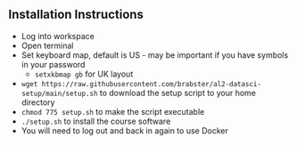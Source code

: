 ## Installation Instructions

- Log into workspace
- Open terminal
- Set keyboard map, default is US - may be important if you have symbols in your password
    - `setxkbmap gb` for UK layout
- `wget https://raw.githubusercontent.com/brabster/al2-datasci-setup/main/setup.sh` to download the setup script to your home directory
- `chmod 775 setup.sh` to make the script executable
- `./setup.sh` to install the course software
- You will need to log out and back in again to use Docker